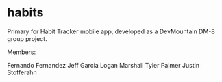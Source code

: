 # habits

Primary for Habit Tracker mobile app, developed as a DevMountain DM-8 group project. 

Members:

Fernando Fernandez
Jeff Garcia
Logan Marshall
Tyler Palmer
Justin Stofferahn
